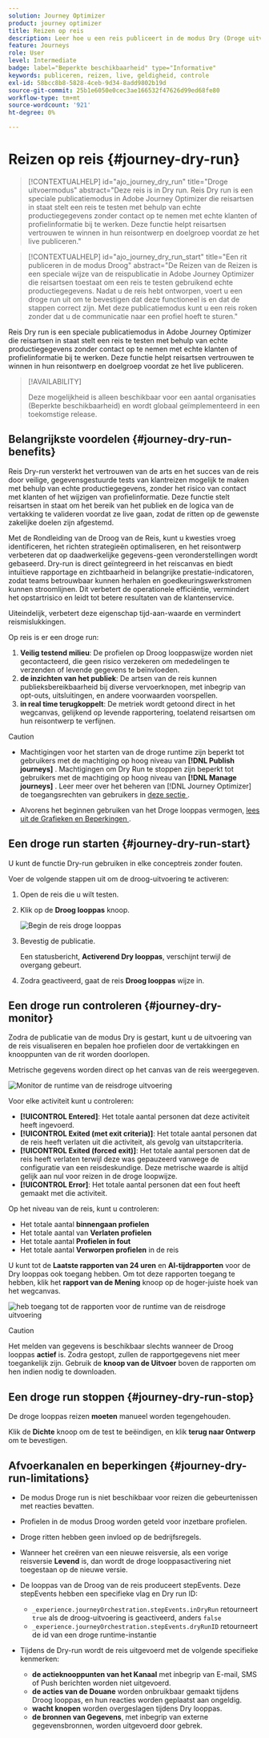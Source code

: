 ```yaml
---
solution: Journey Optimizer
product: journey optimizer
title: Reizen op reis
description: Leer hoe u een reis publiceert in de modus Dry (Droge uitvoering)
feature: Journeys
role: User
level: Intermediate
badge: label="Beperkte beschikbaarheid" type="Informative"
keywords: publiceren, reizen, live, geldigheid, controle
exl-id: 58bcc8b8-5828-4ceb-9d34-8add9802b19d
source-git-commit: 25b1e6050e0cec3ae166532f47626d99ed68fe80
workflow-type: tm+mt
source-wordcount: '921'
ht-degree: 0%

---
```


# Reizen op reis {#journey-dry-run}

>[!CONTEXTUALHELP]
>id="ajo_journey_dry_run"
>title="Droge uitvoermodus"
>abstract="Deze reis is in Dry run. Reis Dry run is een speciale publicatiemodus in Adobe Journey Optimizer die reisartsen in staat stelt een reis te testen met behulp van echte productiegegevens zonder contact op te nemen met echte klanten of profielinformatie bij te werken.  Deze functie helpt reisartsen vertrouwen te winnen in hun reisontwerp en doelgroep voordat ze het live publiceren."


>[!CONTEXTUALHELP]
>id="ajo_journey_dry_run_start"
>title="Een rit publiceren in de modus Droog"
>abstract="De Reizen van de Reizen is een speciale wijze van de reispublicatie in Adobe Journey Optimizer die reisartsen toestaat om een reis te testen gebruikend echte productiegegevens. Nadat u de reis hebt ontworpen, voert u een droge run uit om te bevestigen dat deze functioneel is en dat de stappen correct zijn. Met deze publicatiemodus kunt u een reis roken zonder dat u de communicatie naar een profiel hoeft te sturen."

Reis Dry run is een speciale publicatiemodus in Adobe Journey Optimizer die reisartsen in staat stelt een reis te testen met behulp van echte productiegegevens zonder contact op te nemen met echte klanten of profielinformatie bij te werken.  Deze functie helpt reisartsen vertrouwen te winnen in hun reisontwerp en doelgroep voordat ze het live publiceren.


>[!AVAILABILITY]
>
>Deze mogelijkheid is alleen beschikbaar voor een aantal organisaties (Beperkte beschikbaarheid) en wordt globaal geïmplementeerd in een toekomstige release.


## Belangrijkste voordelen {#journey-dry-run-benefits}

Reis Dry-run versterkt het vertrouwen van de arts en het succes van de reis door veilige, gegevensgestuurde tests van klantreizen mogelijk te maken met behulp van echte productiegegevens, zonder het risico van contact met klanten of het wijzigen van profielinformatie. Deze functie stelt reisartsen in staat om het bereik van het publiek en de logica van de vertakking te valideren voordat ze live gaan, zodat de ritten op de gewenste zakelijke doelen zijn afgestemd.

Met de Rondleiding van de Droog van de Reis, kunt u kwesties vroeg identificeren, het richten strategieën optimaliseren, en het reisontwerp verbeteren dat op daadwerkelijke gegevens-geen veronderstellingen wordt gebaseerd. Dry-run is direct geïntegreerd in het reiscanvas en biedt intuïtieve rapportage en zichtbaarheid in belangrijke prestatie-indicatoren, zodat teams betrouwbaar kunnen herhalen en goedkeuringswerkstromen kunnen stroomlijnen. Dit verbetert de operationele efficiëntie, vermindert het opstartrisico en leidt tot betere resultaten van de klantenservice.

Uiteindelijk, verbetert deze eigenschap tijd-aan-waarde en vermindert reismislukkingen.

Op reis is er een droge run:

1. **Veilig testend milieu**: De profielen op Droog looppaswijze worden niet gecontacteerd, die geen risico verzekeren om mededelingen te verzenden of levende gegevens te beïnvloeden.
1. **de inzichten van het publiek**: De artsen van de reis kunnen publieksbereikbaarheid bij diverse vervoerknopen, met inbegrip van opt-outs, uitsluitingen, en andere voorwaarden voorspellen.
1. **in real time terugkoppelt**: De metriek wordt getoond direct in het wegcanvas, gelijkend op levende rapportering, toelatend reisartsen om hun reisontwerp te verfijnen.


>[!CAUTION]
>
>* Machtigingen voor het starten van de droge runtime zijn beperkt tot gebruikers met de machtiging op hoog niveau van **[!DNL Publish journeys]** . Machtigingen om Dry Run te stoppen zijn beperkt tot gebruikers met de machtiging op hoog niveau van **[!DNL Manage journeys]** . Leer meer over het beheren van [!DNL Journey Optimizer] de toegangsrechten van gebruikers in [ deze sectie ](../administration/permissions-overview.md).
>
>* Alvorens het beginnen gebruiken van het Droge looppas vermogen, [ lees uit de Grafieken en Beperkingen ](#journey-dry-run-limitations).


## Een droge run starten {#journey-dry-run-start}

U kunt de functie Dry-run gebruiken in elke conceptreis zonder fouten.

Voer de volgende stappen uit om de droog-uitvoering te activeren:

1. Open de reis die u wilt testen.
1. Klik op de **Droog looppas** knoop.

   ![ Begin de reis droge looppas ](assets/dry-run-button.png)

1. Bevestig de publicatie.

   Een statusbericht, **Activerend Dry looppas**, verschijnt terwijl de overgang gebeurt.

1. Zodra geactiveerd, gaat de reis **Droog looppas** wijze in.

## Een droge run controleren {#journey-dry-monitor}

Zodra de publicatie van de modus Dry is gestart, kunt u de uitvoering van de reis visualiseren en bepalen hoe profielen door de vertakkingen en knooppunten van de rit worden doorlopen.

Metrische gegevens worden direct op het canvas van de reis weergegeven.

![ Monitor de runtime van de reisdroge uitvoering ](assets/dry-run-metrics.png)

Voor elke activiteit kunt u controleren:

* **[!UICONTROL Entered]**: Het totale aantal personen dat deze activiteit heeft ingevoerd.
* **[!UICONTROL Exited (met exit criteria)]**: Het totale aantal personen dat de reis heeft verlaten uit die activiteit, als gevolg van uitstapcriteria.
* **[!UICONTROL Exited (forced exit)]**: Het totale aantal personen dat de reis heeft verlaten terwijl deze was gepauzeerd vanwege de configuratie van een reisdeskundige. Deze metrische waarde is altijd gelijk aan nul voor reizen in de droge loopwijze.
* **[!UICONTROL Error]**: Het totale aantal personen dat een fout heeft gemaakt met die activiteit.


Op het niveau van de reis, kunt u controleren:

* Het totale aantal **binnengaan profielen**
* Het totale aantal van **Verlaten profielen**
* Het totale aantal **Profielen in fout**
* Het totale aantal **Verworpen profielen** in de reis

U kunt tot de **Laatste rapporten van 24 uren** en **Al-tijdrapporten** voor de Dry looppas ook toegang hebben. Om tot deze rapporten toegang te hebben, klik het **rapport van de Mening** knoop op de hoger-juiste hoek van het wegcanvas.

![ heb toegang tot de rapporten voor de runtime van de reisdroge uitvoering ](assets/dry-run-report.png)

>[!CAUTION]
>
> Het melden van gegevens is beschikbaar slechts wanneer de Droog looppas **actief** is.  Zodra gestopt, zullen de rapportgegevens niet meer toegankelijk zijn. Gebruik de **knoop van de Uitvoer** boven de rapporten om hen indien nodig te downloaden.


## Een droge run stoppen {#journey-dry-run-stop}

De droge looppas reizen **moeten** manueel worden tegengehouden.

Klik de **Dichte** knoop om de test te beëindigen, en klik **terug naar Ontwerp** om te bevestigen.

<!-- After 14 days, Dry run journeys automatically transition to the **Draft** status.-->

## Afvoerkanalen en beperkingen {#journey-dry-run-limitations}

* De modus Droge run is niet beschikbaar voor reizen die gebeurtenissen met reacties bevatten.
* Profielen in de modus Droog worden geteld voor inzetbare profielen.
* Droge ritten hebben geen invloed op de bedrijfsregels.
* Wanneer het creëren van een nieuwe reisversie, als een vorige reisversie **Levend** is, dan wordt de droge looppasactivering niet toegestaan op de nieuwe versie.
* De looppas van de Droog van de reis produceert stepEvents. Deze stepEvents hebben een specifieke vlag en Dry run ID:
   * `_experience.journeyOrchestration.stepEvents.inDryRun` retourneert `true` als de droog-uitvoering is geactiveerd, anders `false`
   * `_experience.journeyOrchestration.stepEvents.dryRunID` retourneert de id van een droge runtime-instantie
* Tijdens de Dry-run wordt de reis uitgevoerd met de volgende specifieke kenmerken:

   * **de actieknooppunten van het Kanaal** met inbegrip van E-mail, SMS of Push berichten worden niet uitgevoerd.
   * **de acties van de Douane** worden onbruikbaar gemaakt tijdens Droog looppas, en hun reacties worden geplaatst aan ongeldig.
   * **wacht knopen** worden overgeslagen tijdens Dry looppas.
     <!--You can override the wait block timeouts, then if you have wait blocks duration longer than allowed dry run journey duration, then that branch will not execute completely.-->
   * **de bronnen van Gegevens**, met inbegrip van externe gegevensbronnen, worden uitgevoerd door gebrek.